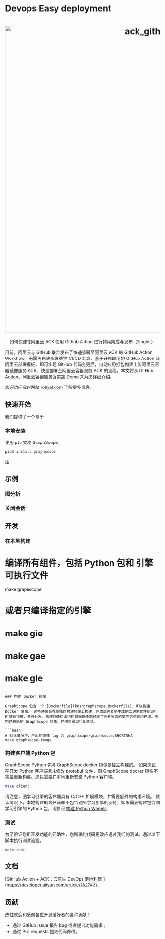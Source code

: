 #  Devops Easy deployment

<h1 align="center">
    <img src="https://user-images.githubusercontent.com/96233798/184319134-758d65b2-0e0b-4127-aab5-06c1adf9c15e.png" width="1000" alt="ack_githubaction">
</h1>
<p align="center">
    如何快速在阿里云 ACK 使用 Github Action 进行持续集成与发布（Singler）
</p>

目前，阿里云与 GitHub 联合发布了快速部署至阿里云 ACK 的 GitHub Action Workflow。无需再自建部署维护 CI/CD 工具，基于开箱即用的 GitHub Action 及阿里云部署模板，即可实现 GitHub 代码变更后，自动应用打包构建上传阿里云容器镜像服务 ACR、快速部署至阿里云容器服务 ACK 的流程。本文将从 GitHub Action、阿里云容器服务及实践 Demo 来为您详细介绍。

欢迎访问我的网站 [roliyal.com](https://roliyal.com) 了解更多信息。


## 快速开始

我们提供了一个基于 



### 本地安装

使用 `pip` 安装 GraphScope。

```bash
pip3 install graphscope
```

注


## 示例







### 图分析


### 关闭会话


## 开发

### 在本地构建


# 编译所有组件，包括 Python 包和 引擎可执行文件
make graphscope

# 或者只编译指定的引擎
# make gie
# make gae
# make gle
```

### 构建 Docker 镜像

GraphScope 包含一个 [Dockerfile](k8s/graphscope.Dockerfile)，可以构建 Docker 映像。 这些映像会在单独的构建镜像上构建，完成后再复制生成的二进制文件到运行时基础镜像，进行分发。构建镜像和运行时基础镜像都预装了所有所需的第三方依赖和环境。要构建最新的 GraphScope 镜像，在根目录运行此命令。

```bash
# 默认情况下，产出的镜像 tag 为 graphscope/graphscope:SHORTSHA
make graphscope-image
```

### 构建客户端 Python 包

GraphScope Python 包与 GraphScope docker 镜像是独立构建的。
如果您正在开发 Python 客户端且未修改 protobuf 文件，则 GraphScope docker 镜像不需要重新构建。您只需要在本地重新安装 Python 客户端。

```bash
make client
```

请注意，图学习引擎的客户端具有 C/C++ 扩展模块，并需要额外的构建环境。
默认情况下，本地构建的客户端库不包含对图学习引擎的支持。如果需要构建包含图学习引擎的 Python 包，请参阅 [构建 Python Wheels](https://graphscope.io/docs/developer_guide.html#build-python-wheels).

### 测试

为了验证您所开发功能的正确性，您所做的代码更改应通过我们的测试。通过以下脚本执行测试流程。

```bash
make test
```



## 文档
[GitHub Action + ACK：云原生 DevOps 落地利器
](https://developer.aliyun.com/article/782743）
## 贡献

热忱欢迎和感谢各位开源爱好者的各种贡献！
- 通过 GitHub issue 报告 bug 或者提出功能需求；
- 通过 Pull requests 提交代码修改。
